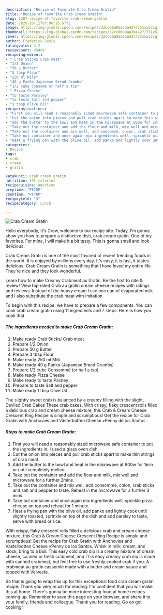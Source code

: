 ```yaml
---
description: "Recipe of Favorite Crab Cream Gratin"
title: "Recipe of Favorite Crab Cream Gratin"
slug: 1207-recipe-of-favorite-crab-cream-gratin
date: 2020-10-12T07:06:26.677Z
image: https://img-global.cpcdn.com/recipes/32cc66a9aa3ba427/751x532cq70/crab-cream-gratin-recipe-main-photo.jpg
thumbnail: https://img-global.cpcdn.com/recipes/32cc66a9aa3ba427/751x532cq70/crab-cream-gratin-recipe-main-photo.jpg
cover: https://img-global.cpcdn.com/recipes/32cc66a9aa3ba427/751x532cq70/crab-cream-gratin-recipe-main-photo.jpg
author: Frederick Davis
ratingvalue: 4.2
reviewcount: 45490
recipeingredient:
- " Crab Sticks Crab meat"
- "1/2 Onion"
- "50 g Butter"
- "3 tbsp Flour"
- "250 ml Milk"
- "40 g Panko Japanese Bread Crumbs"
- "1/2 cube Consomm or half a tsp"
- " Pizza Cheese"
- "to taste Parsley"
- "to taste Salt and pepper"
- "1 tbsp Olive Oil"
recipeinstructions:
- "First you will need a reasonably sized microwave safe container to put the ingredients in. I used a glass oven dish."
- "Cut the onion into pieces and pull crab sticks apart to make thin strings of crab meat."
- "Add the butter to the bowl and heat in the microwave at 600w for 1min or until completely melted."
- "Take out the container and add the flour and milk, mix well and microwave for a further 2mins."
- "Take out the container and mix well, add consommé, onion, crab sticks and salt and pepper to taste. Reheat in the microwave for a further 3 mins."
- "Take out container and once again mix ingredients well, sprinkle pizza cheese on top and reheat for 1 minute."
- "Heat a frying pan with the olive oil, add panko and lightly cook until slightly toasted, sprinkle on top of the dish and add parsley to taste, serve with bread or rice."
categories:
- Recipe
tags:
- crab
- cream
- gratin

katakunci: crab cream gratin 
nutrition: 191 calories
recipecuisine: American
preptime: "PT25M"
cooktime: "PT46M"
recipeyield: "3"
recipecategory: Lunch

---
```



![Crab Cream Gratin](https://img-global.cpcdn.com/recipes/32cc66a9aa3ba427/751x532cq70/crab-cream-gratin-recipe-main-photo.jpg)

Hello everybody, it's Drew, welcome to our recipe site. Today, I'm gonna show you how to prepare a distinctive dish, crab cream gratin. One of my favorites. For mine, I will make it a bit tasty. This is gonna smell and look delicious.

Crab Cream Gratin is one of the most favored of recent trending foods in the world. It is enjoyed by millions every day. It's easy, it is fast, it tastes delicious. Crab Cream Gratin is something that I have loved my entire life. They're nice and they look wonderful.

Learn how to make Creamy Crabmeat au Gratin. Be the first to rate &amp; review! View top rated Crab au gratin cream cheese recipes with ratings and reviews. Instead of the heavy cream I use one can of evaporated milk and I also substitute the crab meat with Imitation.


To begin with this recipe, we have to prepare a few components. You can cook crab cream gratin using 11 ingredients and 7 steps. Here is how you cook that.

<!--inarticleads1-->

##### The ingredients needed to make Crab Cream Gratin:

1. Make ready  Crab Sticks/ Crab meat
1. Prepare 1/2 Onion
1. Prepare 50 g Butter
1. Prepare 3 tbsp Flour
1. Make ready 250 ml Milk
1. Make ready 40 g Panko (Japanese Bread Crumbs)
1. Prepare 1/2 cube Consommé (or half a tsp)
1. Make ready  Pizza Cheese
1. Make ready to taste Parsley
1. Prepare to taste Salt and pepper
1. Make ready 1 tbsp Olive Oil


The slightly sweet crab is balanced by a creamy filling with the slight. Deviled Crab Cakes These crab cakes. With crispy, flaky crescent rolls filled a delicious crab and cream cheese mixture, this Crab &amp; Cream Cheese Crescent Ring Recipe is simple and scrumptious! Get the recipe for Crab Gratin with Anchovies and Västerbotten Cheese »Penny de los Santos. 

<!--inarticleads2-->

##### Steps to make Crab Cream Gratin:

1. First you will need a reasonably sized microwave safe container to put the ingredients in. I used a glass oven dish.
1. Cut the onion into pieces and pull crab sticks apart to make thin strings of crab meat.
1. Add the butter to the bowl and heat in the microwave at 600w for 1min or until completely melted.
1. Take out the container and add the flour and milk, mix well and microwave for a further 2mins.
1. Take out the container and mix well, add consommé, onion, crab sticks and salt and pepper to taste. Reheat in the microwave for a further 3 mins.
1. Take out container and once again mix ingredients well, sprinkle pizza cheese on top and reheat for 1 minute.
1. Heat a frying pan with the olive oil, add panko and lightly cook until slightly toasted, sprinkle on top of the dish and add parsley to taste, serve with bread or rice.


With crispy, flaky crescent rolls filled a delicious crab and cream cheese mixture, this Crab &amp; Cream Cheese Crescent Ring Recipe is simple and scrumptious! Get the recipe for Crab Gratin with Anchovies and Västerbotten Cheese »Penny de los Santos. Whisk in milk, cream, and stock; bring to a boil. This easy cold crab dip is a creamy mixture of cream cheese, canned or fresh crabmeat, and This easy creamy crab dip is made with canned crabmeat, but feel free to use freshly cooked crab if you. A crabmeat au gratin casserole made with a butter and cream sauce and topped with Velveeta. 

So that is going to wrap this up for this exceptional food crab cream gratin recipe. Thank you very much for reading. I'm confident that you will make this at home. There's gonna be more interesting food at home recipes coming up. Remember to save this page on your browser, and share it to your family, friends and colleague. Thank you for reading. Go on get cooking!
